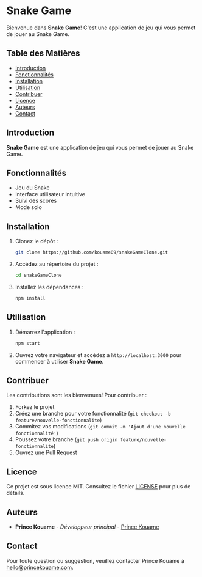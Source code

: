 # Snake Game

Bienvenue dans **Snake Game**! C'est une application de jeu qui vous permet de jouer au Snake Game.

## Table des Matières

- [Introduction](#introduction)
- [Fonctionnalités](#fonctionnalités)
- [Installation](#installation)
- [Utilisation](#utilisation)
- [Contribuer](#contribuer)
- [Licence](#licence)
- [Auteurs](#auteurs)
- [Contact](#contact)

## Introduction

**Snake Game** est une application de jeu qui vous permet de jouer au Snake Game.

## Fonctionnalités

- Jeu du Snake
- Interface utilisateur intuitive
- Suivi des scores
- Mode solo 

## Installation

1. Clonez le dépôt :
    ```bash
    git clone https://github.com/kouame09/snakeGameClone.git
    ```
2. Accédez au répertoire du projet :
    ```bash
    cd snakeGameClone
    ```
3. Installez les dépendances :
    ```bash
    npm install
    ```

## Utilisation

1. Démarrez l'application :
    ```bash
    npm start
    ```
2. Ouvrez votre navigateur et accédez à `http://localhost:3000` pour commencer à utiliser **Snake Game**.

## Contribuer

Les contributions sont les bienvenues! Pour contribuer :

1. Forkez le projet
2. Créez une branche pour votre fonctionnalité (`git checkout -b feature/nouvelle-fonctionnalite`)
3. Commitez vos modifications (`git commit -m 'Ajout d'une nouvelle fonctionnalité'`)
4. Poussez votre branche (`git push origin feature/nouvelle-fonctionnalite`)
5. Ouvrez une Pull Request

## Licence

Ce projet est sous licence MIT. Consultez le fichier [LICENSE](LICENSE) pour plus de détails.

## Auteurs

- **Prince Kouame** - *Développeur principal* - [Prince Kouame](https://www.princekouame.com)

## Contact

Pour toute question ou suggestion, veuillez contacter Prince Kouame à [hello@princekouame.com](mailto:hello@princekouame.com).

